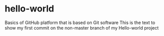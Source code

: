 # hello-world
Basics of GitHub platform that is based on Git software
This is the text to show my first commit on the non-master branch of my Hello-world project
